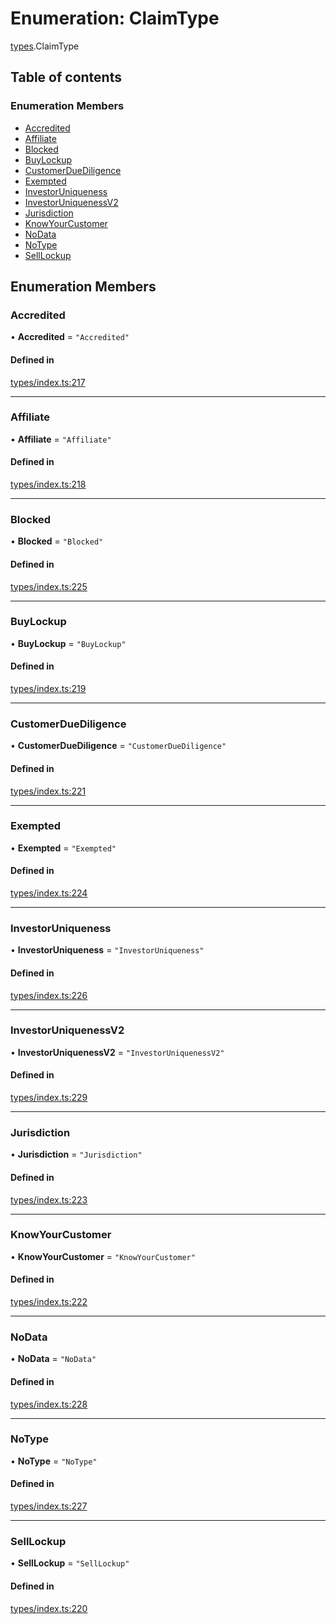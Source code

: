 # Enumeration: ClaimType

[types](../wiki/types).ClaimType

## Table of contents

### Enumeration Members

- [Accredited](../wiki/types.ClaimType#accredited)
- [Affiliate](../wiki/types.ClaimType#affiliate)
- [Blocked](../wiki/types.ClaimType#blocked)
- [BuyLockup](../wiki/types.ClaimType#buylockup)
- [CustomerDueDiligence](../wiki/types.ClaimType#customerduediligence)
- [Exempted](../wiki/types.ClaimType#exempted)
- [InvestorUniqueness](../wiki/types.ClaimType#investoruniqueness)
- [InvestorUniquenessV2](../wiki/types.ClaimType#investoruniquenessv2)
- [Jurisdiction](../wiki/types.ClaimType#jurisdiction)
- [KnowYourCustomer](../wiki/types.ClaimType#knowyourcustomer)
- [NoData](../wiki/types.ClaimType#nodata)
- [NoType](../wiki/types.ClaimType#notype)
- [SellLockup](../wiki/types.ClaimType#selllockup)

## Enumeration Members

### Accredited

• **Accredited** = ``"Accredited"``

#### Defined in

[types/index.ts:217](https://github.com/PolymeshAssociation/polymesh-sdk/blob/e978aefd/src/types/index.ts#L217)

___

### Affiliate

• **Affiliate** = ``"Affiliate"``

#### Defined in

[types/index.ts:218](https://github.com/PolymeshAssociation/polymesh-sdk/blob/e978aefd/src/types/index.ts#L218)

___

### Blocked

• **Blocked** = ``"Blocked"``

#### Defined in

[types/index.ts:225](https://github.com/PolymeshAssociation/polymesh-sdk/blob/e978aefd/src/types/index.ts#L225)

___

### BuyLockup

• **BuyLockup** = ``"BuyLockup"``

#### Defined in

[types/index.ts:219](https://github.com/PolymeshAssociation/polymesh-sdk/blob/e978aefd/src/types/index.ts#L219)

___

### CustomerDueDiligence

• **CustomerDueDiligence** = ``"CustomerDueDiligence"``

#### Defined in

[types/index.ts:221](https://github.com/PolymeshAssociation/polymesh-sdk/blob/e978aefd/src/types/index.ts#L221)

___

### Exempted

• **Exempted** = ``"Exempted"``

#### Defined in

[types/index.ts:224](https://github.com/PolymeshAssociation/polymesh-sdk/blob/e978aefd/src/types/index.ts#L224)

___

### InvestorUniqueness

• **InvestorUniqueness** = ``"InvestorUniqueness"``

#### Defined in

[types/index.ts:226](https://github.com/PolymeshAssociation/polymesh-sdk/blob/e978aefd/src/types/index.ts#L226)

___

### InvestorUniquenessV2

• **InvestorUniquenessV2** = ``"InvestorUniquenessV2"``

#### Defined in

[types/index.ts:229](https://github.com/PolymeshAssociation/polymesh-sdk/blob/e978aefd/src/types/index.ts#L229)

___

### Jurisdiction

• **Jurisdiction** = ``"Jurisdiction"``

#### Defined in

[types/index.ts:223](https://github.com/PolymeshAssociation/polymesh-sdk/blob/e978aefd/src/types/index.ts#L223)

___

### KnowYourCustomer

• **KnowYourCustomer** = ``"KnowYourCustomer"``

#### Defined in

[types/index.ts:222](https://github.com/PolymeshAssociation/polymesh-sdk/blob/e978aefd/src/types/index.ts#L222)

___

### NoData

• **NoData** = ``"NoData"``

#### Defined in

[types/index.ts:228](https://github.com/PolymeshAssociation/polymesh-sdk/blob/e978aefd/src/types/index.ts#L228)

___

### NoType

• **NoType** = ``"NoType"``

#### Defined in

[types/index.ts:227](https://github.com/PolymeshAssociation/polymesh-sdk/blob/e978aefd/src/types/index.ts#L227)

___

### SellLockup

• **SellLockup** = ``"SellLockup"``

#### Defined in

[types/index.ts:220](https://github.com/PolymeshAssociation/polymesh-sdk/blob/e978aefd/src/types/index.ts#L220)
